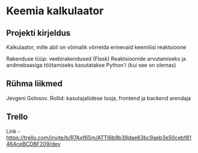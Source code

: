 # Keemia kalkulaator

## Projekti kirjeldus
Kalkulaator, mille abil on võimalik võrrelda erinevaid keemilisi reaktsioone

Rakenduse tüüp: veebirakendused (Flask)
Reaktsioonide arvutamiseks ja andmebaasiga töötamiseks kasutatakse Python'i (kui see on olemas)

## Rühma liikmed
Jevgeni Golosov. Rollid: kasutajaliidese looja, frontend ja backend arendaja

## Trello
Link - https://trello.com/invite/b/R7Axf65m/ATTI6b9b39dae63bc9aeb3e50cebf81464ceBCDBF209/dev
